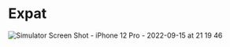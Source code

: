 # Expat


![Simulator Screen Shot - iPhone 12 Pro - 2022-09-15 at 21 19 46](https://user-images.githubusercontent.com/50337341/190494919-4c9919bb-baef-4147-a1e7-ef4eab47e267.png)
